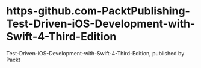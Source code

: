 # https-github.com-PacktPublishing-Test-Driven-iOS-Development-with-Swift-4-Third-Edition
Test-Driven-iOS-Development-with-Swift-4-Third-Edition, published by Packt
